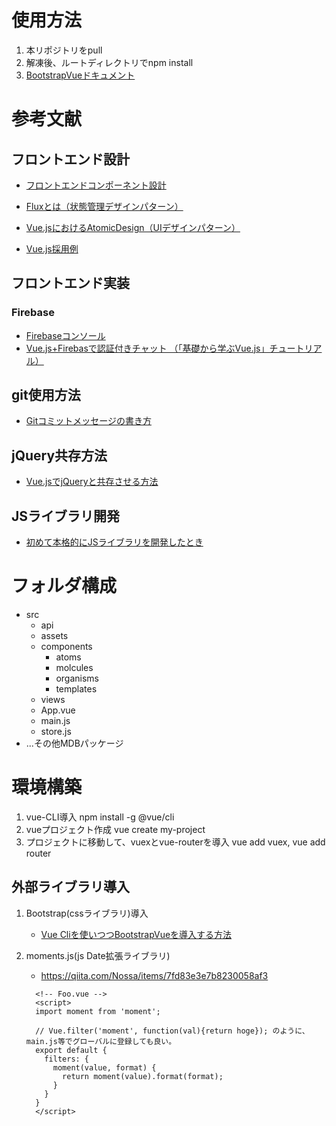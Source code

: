 # 使用方法
1. 本リポジトリをpull
2. 解凍後、ルートディレクトリでnpm install
3. [BootstrapVueドキュメント](https://bootstrap-vue.org/docs)

# 参考文献
## フロントエンド設計
- <a href="https://qiita.com/seya/items/8814e905693f00cdade2" target="_blank">フロントエンドコンポーネント設計</a>
- <a href="https://qiita.com/kahirokunn/items/f764302db290a504cc19" target="_blank">Fluxとは（状態管理デザインパターン）</a>
- <a href="https://qiita.com/d2cd-kimura/items/4aee84da42131f40b808" target="_blank">Vue.jsにおけるAtomicDesign（UIデザインパターン）</a>

- <a href="https://qiita.com/00092/items/52d641af8d37e2b07916" target="_blank">Vue.js採用例</a>

## フロントエンド実装
### Firebase
- <a href="https://console.firebase.google.com/u/0/project/todo-app-30380/overview?hl=ja">Firebaseコンソール</a>
- <a href="https://cr-vue.mio3io.com/tutorials/firebase.html#firebase-%E3%81%AE%E5%88%9D%E6%9C%9F%E5%8C%96">Vue.js+Firebasで認証付きチャット （「基礎から学ぶVue.js」チュートリアル）</a>

## git使用方法
- <a href="https://qiita.com/itosho/items/9565c6ad2ffc24c09364" target="_blank">Gitコミットメッセージの書き方</a>

## jQuery共存方法
- [Vue.jsでjQueryと共存させる方法](https://qiita.com/g-taguchi/items/15b2f5392f5556ac5a70)

## JSライブラリ開発
- [初めて本格的にJSライブラリを開発したとき](https://blog.natade.net/2019/07/28/javascript-es2015-es6-npm-%E3%83%A9%E3%82%A4%E3%83%96%E3%83%A9%E3%83%AA%E9%96%8B%E7%99%BA/)

# フォルダ構成
- src
  - api
  - assets
  - components
    - atoms
    - molcules
    - organisms
    - templates
  - views
  - App.vue
  - main.js
  - store.js
- ...その他MDBパッケージ


# 環境構築
1. vue-CLI導入 npm install -g @vue/cli
2. vueプロジェクト作成 vue create my-project
3. プロジェクトに移動して、vuexとvue-routerを導入 vue add vuex, vue add router

## 外部ライブラリ導入
1. Bootstrap(cssライブラリ)導入 
    - [Vue Cliを使いつつBootstrapVueを導入する方法](https://nekorokkekun.hatenablog.com/entry/2019/07/31/162227)

2. moments.js(js Date拡張ライブラリ)
    - https://qiita.com/Nossa/items/7fd83e3e7b8230058af3
    ```vue
      <!-- Foo.vue -->
      <script>
      import moment from 'moment';

      // Vue.filter('moment', function(val){return hoge}); のように、main.js等でグローバルに登録しても良い。
      export default {
        filters: {
          moment(value, format) {
            return moment(value).format(format);
          }
        }
      }
      </script>
    ```